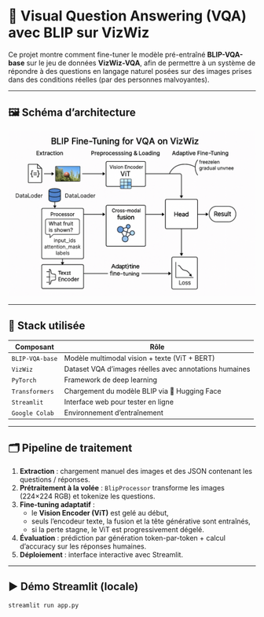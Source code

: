 # 🧠 Visual Question Answering (VQA) avec BLIP sur VizWiz

Ce projet montre comment fine-tuner le modèle pré-entraîné **BLIP-VQA-base** sur le jeu de données **VizWiz-VQA**, afin de permettre à un système de répondre à des questions en langage naturel posées sur des images prises dans des conditions réelles (par des personnes malvoyantes).

---

## 🖼️ Schéma d’architecture

![BLIP-VQA pipeline](./A_diagram_titled_BLIP_Fine-Tuning_for_VQA_on_VizW.png)

---

## 🧰 Stack utilisée

| Composant        | Rôle |
|------------------|------|
| `BLIP-VQA-base`  | Modèle multimodal vision + texte (ViT + BERT) |
| `VizWiz`         | Dataset VQA d’images réelles avec annotations humaines |
| `PyTorch`        | Framework de deep learning |
| `Transformers`   | Chargement du modèle BLIP via 🤗 Hugging Face |
| `Streamlit`      | Interface web pour tester en ligne |
| `Google Colab`   | Environnement d’entraînement  |

---

## 🗂️ Pipeline de traitement

1. **Extraction** : chargement manuel des images et des JSON contenant les questions / réponses.
2. **Prétraitement à la volée** : `BlipProcessor` transforme les images (224×224 RGB) et tokenize les questions.
3. **Fine-tuning adaptatif** :
   - le **Vision Encoder (ViT)** est gelé au début,
   - seuls l’encodeur texte, la fusion et la tête générative sont entraînés,
   - si la perte stagne, le ViT est progressivement dégelé.
4. **Évaluation** : prédiction par génération token-par-token + calcul d’accuracy sur les réponses humaines.
5. **Déploiement** : interface interactive avec Streamlit.

---

## ▶️ Démo Streamlit (locale)

```bash
streamlit run app.py
